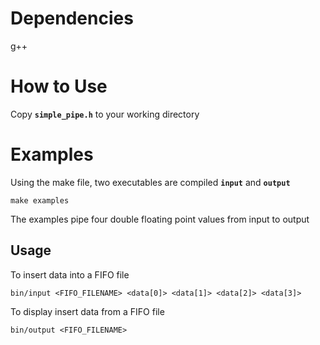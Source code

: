 # Dependencies
g++

# How to Use
Copy **`simple_pipe.h`** to your working directory

# Examples
Using the make file, two executables are compiled **`input`** and **`output`**
```
make examples
```
The examples pipe four double floating point values from input to output
## Usage
To insert data into a FIFO file
```
bin/input <FIFO_FILENAME> <data[0]> <data[1]> <data[2]> <data[3]>
```
To display insert data from a FIFO file
```
bin/output <FIFO_FILENAME>
```
